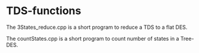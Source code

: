 # TDS-functions
The 3States_reduce.cpp is a short program to reduce a TDS to a flat DES.

The countStates.cpp is a short program to count number of states in a Tree-DES.
